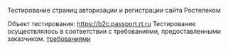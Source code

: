 Тестирование страниц авторизации и регистрации сайта Ростелеком

Объект тестирования: https://b2c.passport.rt.ru
Тестирование осуществлялось в соответствии с требованиями, предоставленными заказчиком. [требованиями](https://docs.google.com/document/d/1ZxIwNo3wYSuY9GQNEBmWLzo-TsrqX2mz/edit?usp=sharing&ouid=108178557176992179443&rtpof=true&sd=true) 

